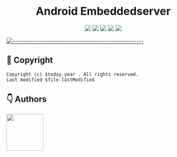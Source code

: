 <h1 align="center"> Android Embeddedserver </h1>

<p align="center">
    <a>
        <img src="https://img.shields.io/badge/kotlin-v1.6.10-blue.svg">
        <img src="https://img.shields.io/badge/gradle-7.0.4-blueviolet.svg">
        <img src="https://img.shields.io/badge/API-21%2B-blue.svg?style=flat">
        <img src="https://img.shields.io/badge/License-Apache%202.0-success.svg">
        <img src="https://circleci.com/gh/twilio-labs/plugin-rtc.svg?style=svg">
    </a>
</p>

[![-----------------------------------------------------](https://raw.githubusercontent.com/andreasbm/readme/master/assets/lines/colored.png)](#table-of-contents)

## 🚀 Copyright

``` Created by $username on $today
Copyright (c) $today.year . All rights reserved.
Last modified $file.lastModified
```
## 👇 Authors
<p>
    <a href="https://nphau.medium.com/" target="_blank">
    <img src="https://avatars2.githubusercontent.com/u/13111806?s=400&u=f09b6160dbbe2b7eeae0aeb0ab4efac0caad57d7&v=4" width="96" height="96">
    </a>
</p>